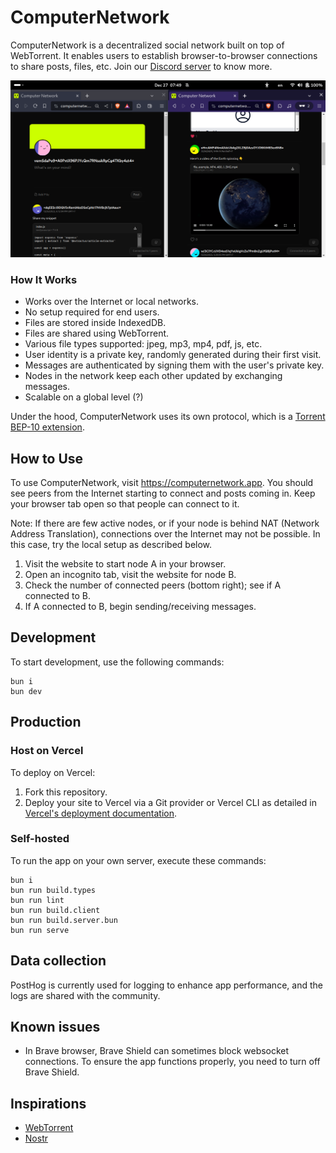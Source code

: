 # ComputerNetwork
ComputerNetwork is a decentralized social network built on top of WebTorrent. It enables users to establish browser-to-browser connections to share posts, files, etc. Join our [Discord server](https://discord.gg/5tECURau) to know more.

![Alt text](/public/screenshot.png)

### How It Works
- Works over the Internet or local networks.
- No setup required for end users.
- Files are stored inside IndexedDB.
- Files are shared using WebTorrent.
- Various file types supported: jpeg, mp3, mp4, pdf, js, etc.
- User identity is a private key, randomly generated during their first visit.
- Messages are authenticated by signing them with the user's private key.
- Nodes in the network keep each other updated by exchanging messages.
- Scalable on a global level (?)

Under the hood, ComputerNetwork uses its own protocol, which is a [Torrent BEP-10 extension](https://www.bittorrent.org/beps/bep_0010.html).

## How to Use
To use ComputerNetwork, visit https://computernetwork.app. You should see peers from the Internet starting to connect and posts coming in. Keep your browser tab open so that people can connect to it.

Note: If there are few active nodes, or if your node is behind NAT (Network Address Translation), connections over the Internet may not be possible. In this case, try the local setup as described below.

1. Visit the website to start node A in your browser.
2. Open an incognito tab, visit the website for node B.
3. Check the number of connected peers (bottom right); see if A connected to B.
4. If A connected to B, begin sending/receiving messages.

## Development

To start development, use the following commands:
```shell
bun i
bun dev
```

## Production

### Host on Vercel
To deploy on Vercel:
1. Fork this repository.
2. Deploy your site to Vercel via a Git provider or Vercel CLI as detailed in [Vercel's deployment documentation](https://vercel.com/docs/concepts/deployments/overview).

### Self-hosted
To run the app on your own server, execute these commands:
```shell
bun i
bun run build.types
bun run lint
bun run build.client
bun run build.server.bun
bun run serve
```

## Data collection
PostHog is currently used for logging to enhance app performance, and the logs are shared with the community.

## Known issues
- In Brave browser, Brave Shield can sometimes block websocket connections. To ensure the app functions properly, you need to turn off Brave Shield.

## Inspirations
- [WebTorrent](https://github.com/webtorrent/webtorrent)
- [Nostr](https://github.com/nostr-protocol/nostr)